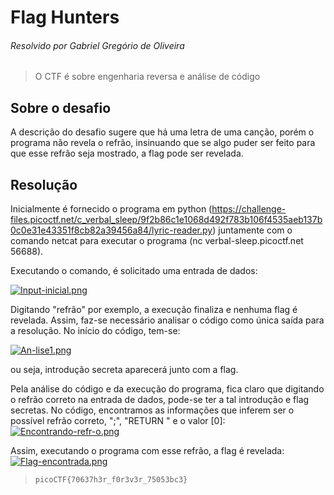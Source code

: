 # Flag Hunters
###### Resolvido por Gabriel Gregório de Oliveira
> O CTF é sobre engenharia reversa e análise de código
## Sobre o desafio
A descrição do desafio sugere que há uma letra de uma canção, porém o programa não revela o refrão, insinuando que se algo puder ser feito para que esse refrão seja mostrado, a flag pode ser revelada.
## Resolução
Inicialmente é fornecido o programa em python (https://challenge-files.picoctf.net/c_verbal_sleep/9f2b86c1e1068d492f783b106f4535aeb137b0c0e31e43351f8cb82a39456a84/lyric-reader.py) juntamente com o comando netcat para executar o programa (nc verbal-sleep.picoctf.net 56688).

Executando o comando, é solicitado uma entrada de dados:

[![Input-inicial.png](https://i.postimg.cc/zX66w02X/Input-inicial.png)](https://postimg.cc/bs0mpHjK)


Digitando "refrão" por exemplo, a execução finaliza e nenhuma flag é revelada. Assim, faz-se necessário analisar o código como única saída para a resolução.
No início do código, tem-se:

[![An-lise1.png](https://i.postimg.cc/LsBWpR9n/An-lise1.png)](https://postimg.cc/d7362bTY)

ou seja, introdução secreta aparecerá junto com a flag.

Pela análise do código e da execução do programa, fica claro que digitando o refrão correto na entrada de dados, pode-se ter a tal introdução e flag secretas.
No código, encontramos as informações que inferem ser o possível refrão correto, ";", "RETURN " e o valor [0]:
[![Encontrando-refr-o.png](https://i.postimg.cc/L57CT8T0/Encontrando-refr-o.png)](https://postimg.cc/hQL14gN9)

Assim, executando o programa com esse refrão, a flag é revelada:
[![Flag-encontrada.png](https://i.postimg.cc/4N7F3p4C/Flag-encontrada.png)](https://postimg.cc/mt4SXzFV)

>`picoCTF{70637h3r_f0r3v3r_75053bc3}`
